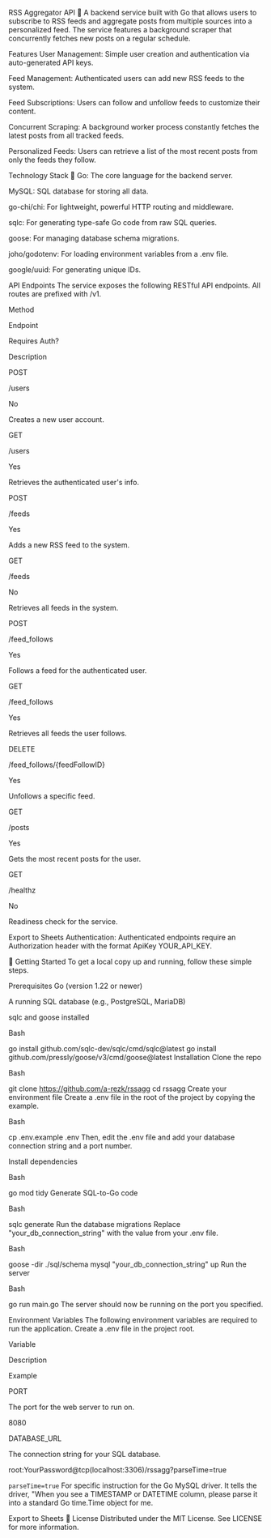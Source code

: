 RSS Aggregator API 🚀
A backend service built with Go that allows users to subscribe to RSS feeds and aggregate posts from multiple sources into a personalized feed. The service features a background scraper that concurrently fetches new posts on a regular schedule.

Features
User Management: Simple user creation and authentication via auto-generated API keys.

Feed Management: Authenticated users can add new RSS feeds to the system.

Feed Subscriptions: Users can follow and unfollow feeds to customize their content.

Concurrent Scraping: A background worker process constantly fetches the latest posts from all tracked feeds.

Personalized Feeds: Users can retrieve a list of the most recent posts from only the feeds they follow.

Technology Stack 🔧
Go: The core language for the backend server.

MySQL: SQL database for storing all data.

go-chi/chi: For lightweight, powerful HTTP routing and middleware.

sqlc: For generating type-safe Go code from raw SQL queries.

goose: For managing database schema migrations.

joho/godotenv: For loading environment variables from a .env file.

google/uuid: For generating unique IDs.

API Endpoints
The service exposes the following RESTful API endpoints. All routes are prefixed with /v1.

Method

Endpoint

Requires Auth?

Description

POST

/users

No

Creates a new user account.

GET

/users

Yes

Retrieves the authenticated user's info.

POST

/feeds

Yes

Adds a new RSS feed to the system.

GET

/feeds

No

Retrieves all feeds in the system.

POST

/feed_follows

Yes

Follows a feed for the authenticated user.

GET

/feed_follows

Yes

Retrieves all feeds the user follows.

DELETE

/feed_follows/{feedFollowID}

Yes

Unfollows a specific feed.

GET

/posts

Yes

Gets the most recent posts for the user.

GET

/healthz

No

Readiness check for the service.


Export to Sheets
Authentication: Authenticated endpoints require an Authorization header with the format ApiKey YOUR_API_KEY.

🚀 Getting Started
To get a local copy up and running, follow these simple steps.

Prerequisites
Go (version 1.22 or newer)

A running SQL database (e.g., PostgreSQL, MariaDB)

sqlc and goose installed

Bash

go install github.com/sqlc-dev/sqlc/cmd/sqlc@latest
go install github.com/pressly/goose/v3/cmd/goose@latest
Installation
Clone the repo

Bash

git clone https://github.com/a-rezk/rssagg
cd rssagg
Create your environment file
Create a .env file in the root of the project by copying the example.

Bash

cp .env.example .env
Then, edit the .env file and add your database connection string and a port number.

Install dependencies

Bash

go mod tidy
Generate SQL-to-Go code

Bash

sqlc generate
Run the database migrations
Replace "your_db_connection_string" with the value from your .env file.

Bash

goose -dir ./sql/schema mysql "your_db_connection_string" up
Run the server

Bash

go run main.go
The server should now be running on the port you specified.

Environment Variables
The following environment variables are required to run the application. Create a .env file in the project root.

Variable

Description

Example

PORT

The port for the web server to run on.

8080

DATABASE_URL

The connection string for your SQL database.

root:YourPassword@tcp(localhost:3306)/rssagg?parseTime=true

`parseTime=true` For specific instruction for the Go MySQL driver. It tells the driver, "When you see a TIMESTAMP or DATETIME column, please parse it into a standard Go time.Time object for me.

Export to Sheets
📄 License
Distributed under the MIT License. See LICENSE for more information.